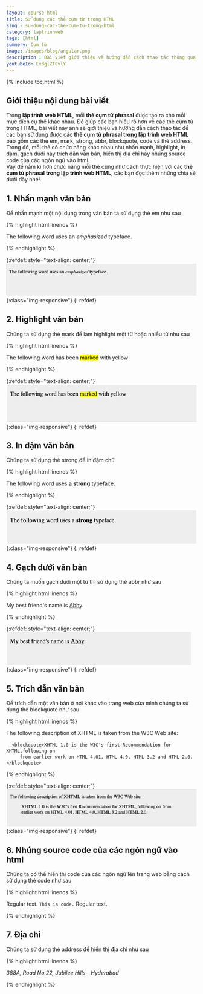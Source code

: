 ```yaml
---
layout: course-html
title: Sử dụng các thẻ cụm từ trong HTML   
slug : su-dung-cac-the-cum-tu-trong-html
category: laptrinhweb
tags: [html]
summery: Cụm từ   
image: /images/blog/angular.png
description : Bài viết giới thiệu và hướng dẫn cách thao tác thông qua các ví dụ minh hoạ kèm theo trong bài. Nhằm giúp các bạn sử dụng được các thẻ cụm từ phrasal trong lập trình web HTML bao gồm các thẻ em, mark, strong, abbr, blockquote, code và thẻ address. Trong đó, mỗi thẻ có chức năng khác nhau như nhấn mạnh, highlight, in đậm, gạch dưới hay trích dẫn văn bản, hiển thị địa chỉ hay nhúng source code của các ngôn ngữ vào html. 
youtubeId: Ex3glZTCvlY
---
```


{% include toc.html %}

## **Giới thiệu nội dung bài viết**

Trong <b>lập trình web HTML</b>, mỗi <b>thẻ cụm từ phrasal</b> được tạo ra cho mỗi mục đích cụ thể khác nhau. Để giúp các bạn hiểu rõ hơn về các thẻ cụm từ trong HTML, bài viết này anh sẽ giới thiệu và hướng dẫn cách thao tác để các bạn sử dụng được các <b>thẻ cụm từ phrasal trong lập trình web HTML</b> bao gồm các thẻ em, mark, strong, abbr, blockquote, code và thẻ address. Trong đó, mỗi thẻ có chức năng khác nhau như nhấn mạnh, highlight, in đậm, gạch dưới hay trích dẫn văn bản, hiển thị địa chỉ hay nhúng source code của các ngôn ngữ vào html. 
<br>
Vậy để nắm kĩ hơn chức năng mỗi thẻ cũng như cách thực hiện với các <b>thẻ cụm từ phrasal trong lập trình web HTML</b>, các bạn đọc thêm những chia sẻ dưới đây nhé!.  


## **1. Nhấn mạnh văn bản**

Để nhấn mạnh một nội dung trong văn bản ta sử dụng thẻ em như sau


{% highlight html linenos %}

<!DOCTYPE html>
<html>

   <head>
      <title>Emphasized Text Example</title>
   </head>
   
   <body>
      <p>The following word uses an <em>emphasized</em> typeface.</p>
   </body>
   
</html>

{% endhighlight %} 

{:refdef: style="text-align: center;"}
![phrase1](/images/post/html/phrase1.png){:class="img-responsive"}
{: refdef}


## **2. Highlight văn bản**

Chúng ta sử dụng thẻ mark để làm highlight một từ hoặc nhiều từ như sau


{% highlight html linenos %}

<!DOCTYPE html>
<html>

   <head>
      <title>Marked Text Example</title>
   </head>
   
   <body>
      <p>The following word has been <mark>marked</mark> with yellow</p>
   </body>
   
</html>

{% endhighlight %} 

{:refdef: style="text-align: center;"}
![phrase2](/images/post/html/phrase2.png){:class="img-responsive"}
{: refdef}


## **3. In đậm văn bản**

Chúng ta sử dụng thẻ strong để in đậm chữ

{% highlight html linenos %}

<!DOCTYPE html>
<html>

   <head>
      <title>Strong Text Example</title>
   </head>
   
   <body>
      <p>The following word uses a <strong>strong</strong> typeface.</p>
   </body>
   
</html>

{% endhighlight %} 

{:refdef: style="text-align: center;"}
![phrase3](/images/post/html/phrase3.png){:class="img-responsive"}
{: refdef}

## **4. Gạch dưới văn bản**

Chúng ta muốn gạch dưới một từ thì sử dụng thẻ abbr như sau

{% highlight html linenos %}

<!DOCTYPE html>
<html>

   <head>
      <title>Text Abbreviation</title>
   </head>
   
   <body>
      <p>My best friend's name is  <abbr title = "Abhishek">Abhy</abbr>.</p>
   </body>
   
</html>

{% endhighlight %} 

{:refdef: style="text-align: center;"}
![phrase4](/images/post/html/phrase4.png){:class="img-responsive"}
{: refdef}

## **5. Trích dẫn văn bản**

Để trích dẫn một văn bản ở nơi khác vào trang web của mình chúng ta sử dụng thẻ blockquote như sau

{% highlight html linenos %}

<!DOCTYPE html>
<html>

   <head>
      <title>Blockquote Example</title>
   </head>
   
   <body>
      <p>The following description of XHTML is taken from the W3C Web site:</p>

      <blockquote>XHTML 1.0 is the W3C's first Recommendation for XHTML,following on 
         from earlier work on HTML 4.01, HTML 4.0, HTML 3.2 and HTML 2.0.</blockquote>
   </body>
   
</html>

{% endhighlight %} 

{:refdef: style="text-align: center;"}
![phrase5](/images/post/html/phrase5.png){:class="img-responsive"}
{: refdef}

## **6. Nhúng source code của các ngôn ngữ vào html**

Chúng ta có thể hiển thị code của các ngôn ngữ lên trang web bằng cách sử dụng thẻ code như sau

{% highlight html linenos %}

<!DOCTYPE html>
<html>
   
   <head>
      <title>Computer Code Example</title>
   </head>
   
   <body>
      <p>Regular text. <code>This is code.</code> Regular text.</p>
   </body>
   
</html>

{% endhighlight %} 

## **7. Địa chỉ**

Chúng ta sử dụng thẻ address để hiển thị địa chỉ như sau

{% highlight html linenos %}

<!DOCTYPE html>
<html>
   
   <head>
      <title>Address Example</title>
   </head>
   
   <body>
      <address>388A, Road No 22, Jubilee Hills -  Hyderabad</address>
   </body>
   
</html>

{% endhighlight %} 















